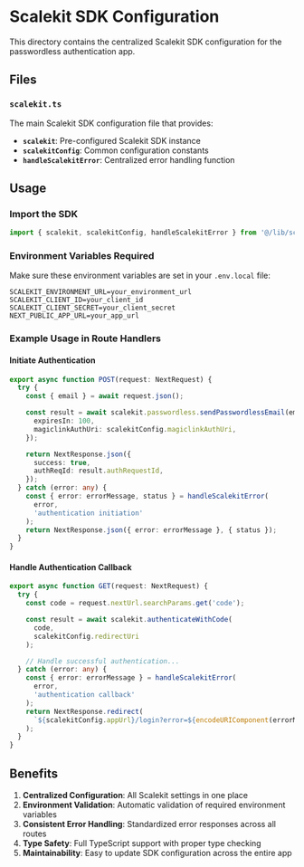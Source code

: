 # Scalekit SDK Configuration

This directory contains the centralized Scalekit SDK configuration for the passwordless authentication app.

## Files

### `scalekit.ts`

The main Scalekit SDK configuration file that provides:

- **`scalekit`**: Pre-configured Scalekit SDK instance
- **`scalekitConfig`**: Common configuration constants
- **`handleScalekitError`**: Centralized error handling function

## Usage

### Import the SDK

```typescript
import { scalekit, scalekitConfig, handleScalekitError } from '@/lib/scalekit';
```

### Environment Variables Required

Make sure these environment variables are set in your `.env.local` file:

```env
SCALEKIT_ENVIRONMENT_URL=your_environment_url
SCALEKIT_CLIENT_ID=your_client_id
SCALEKIT_CLIENT_SECRET=your_client_secret
NEXT_PUBLIC_APP_URL=your_app_url
```

### Example Usage in Route Handlers

#### Initiate Authentication

```typescript
export async function POST(request: NextRequest) {
  try {
    const { email } = await request.json();

    const result = await scalekit.passwordless.sendPasswordlessEmail(email, {
      expiresIn: 100,
      magiclinkAuthUri: scalekitConfig.magiclinkAuthUri,
    });

    return NextResponse.json({
      success: true,
      authReqId: result.authRequestId,
    });
  } catch (error: any) {
    const { error: errorMessage, status } = handleScalekitError(
      error,
      'authentication initiation'
    );
    return NextResponse.json({ error: errorMessage }, { status });
  }
}
```

#### Handle Authentication Callback

```typescript
export async function GET(request: NextRequest) {
  try {
    const code = request.nextUrl.searchParams.get('code');

    const result = await scalekit.authenticateWithCode(
      code,
      scalekitConfig.redirectUri
    );

    // Handle successful authentication...
  } catch (error: any) {
    const { error: errorMessage } = handleScalekitError(
      error,
      'authentication callback'
    );
    return NextResponse.redirect(
      `${scalekitConfig.appUrl}/login?error=${encodeURIComponent(errorMessage)}`
    );
  }
}
```

## Benefits

1. **Centralized Configuration**: All Scalekit settings in one place
2. **Environment Validation**: Automatic validation of required environment variables
3. **Consistent Error Handling**: Standardized error responses across all routes
4. **Type Safety**: Full TypeScript support with proper type checking
5. **Maintainability**: Easy to update SDK configuration across the entire app
